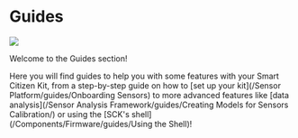 Guides
========

![](https://i.imgur.com/WJQP7CA.jpg)

Welcome to the Guides section!

Here you will find guides to help you with some features with your Smart Citizen Kit, from a step-by-step guide on how to [set up your kit](/Sensor Platform/guides/Onboarding Sensors) to more advanced features like [data analysis](/Sensor Analysis Framework/guides/Creating Models for Sensors Calibration/) or using the [SCK's shell](/Components/Firmware/guides/Using the Shell)!

